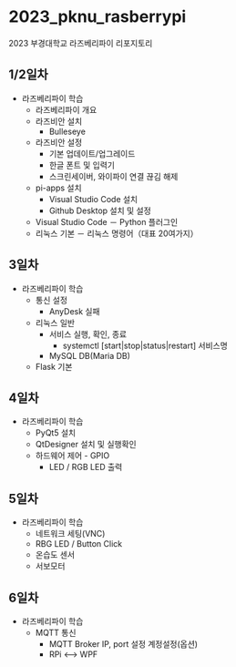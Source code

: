 # 2023_pknu_rasberrypi
2023 부경대학교 라즈베리파이 리포지토리

## 1/2일차
- 라즈베리파이 학습
	- 라즈베리파이 개요
	- 라즈비안 설치
		- Bulleseye
	- 라즈비안 설정
		- 기본 업데이트/업그레이드
		- 한글 폰트 및 입력기
		- 스크린세이버, 와이파이 연결 끊김 해제
	- pi-apps 설치
		- Visual Studio Code 설치
		- Github Desktop 설치 및 설정
	- Visual Studio Code
		－ Python 플러그인
	- 리눅스 기본
		－ 리눅스 명령어（대표 20여가지）
	
## 3일차
- 라즈베리파이 학습
	- 통신 설정
		- AnyDesk 실패
	- 리눅스 일반
		- 서비스 실행, 확인, 종료
			- systemctl [start|stop|status|restart] 서비스명
		- MySQL DB(Maria DB)
	- Flask 기본

## 4일차
- 라즈베리파이 학습
	- PyQt5 설치
	- QtDesigner 설치 및 실행확인
	- 하드웨어 제어 - GPIO
		- LED / RGB LED 출력

## 5일차
- 라즈베리파이 학습
	- 네트워크 세팅(VNC)
	- RBG LED / Button Click
	- 온습도 센서
	- 서보모터

## 6일차
- 라즈베리파이 학습
	- MQTT 통신
		- MQTT Broker IP, port 설정 계정설정(옵션)
		- RPi <--> WPF
